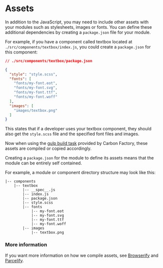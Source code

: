 # Assets

In addition to the JavaScript, you may need to include other assets with your modules such as stylesheets, images or fonts. You can define these additional dependencies by creating a `package.json` file for your module.

For example, if you have a component called textbox located at `./src/components/textbox/index.js`, you could create a `package.json` for this component:

```json
// ./src/components/textbox/package.json

{
  "style": "style.scss",
  "fonts": [
    "fonts/my-font.eot",
    "fonts/my-font.svg",
    "fonts/my-font.ttf",
    "fonts/my-font.woff"
  ],
  "images": [
    "images/textbox.png"
  ]
}
```

This states that if a developer uses your textbox component, they should also  get the `style.scss` file and the specified font files and images.

Now when using the [gulp build task](https://github.com/Sage/carbon-factory/blob/master/src/gulp/build.js) provided by Carbon Factory, these assets are compiled or copied accordingly.

Creating a `package.json` for the module to define its assets means that the module can be entirely self contained. 

For example, a module or component directory structure may look like this:

```
|-- components
    |-- textbox
        |-- __spec__.js
        |-- index.js
        |-- package.json
        |-- style.scss
        |-- fonts
            |-- my-font.eot
            |-- my-font.svg
            |-- my-font.ttf
            |-- my-font.woff
        |-- images
            |-- textbox.png
```

### More information

If you want more information on how we compile assets, see [Browserify](http://browserify.org/) and [Parcelify](https://github.com/rotundasoftware/parcelify).
